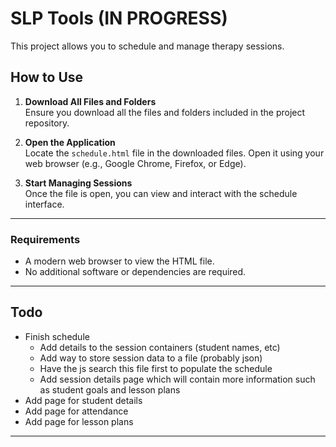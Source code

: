 # SLP Tools (IN PROGRESS)

This project allows you to schedule and manage therapy sessions.

## How to Use

1. **Download All Files and Folders**  
   Ensure you download all the files and folders included in the project repository.

2. **Open the Application**  
   Locate the `schedule.html` file in the downloaded files. Open it using your web browser (e.g., Google Chrome, Firefox, or Edge).

3. **Start Managing Sessions**  
   Once the file is open, you can view and interact with the schedule interface.

---

### Requirements

- A modern web browser to view the HTML file.
- No additional software or dependencies are required.

---

## Todo

- Finish schedule
  - Add details to the session containers (student names, etc)
  - Add way to store session data to a file (probably json)
  - Have the js search this file first to populate the schedule
  - Add session details page which will contain more information such as student goals and lesson plans
- Add page for student details
- Add page for attendance
- Add page for lesson plans

---